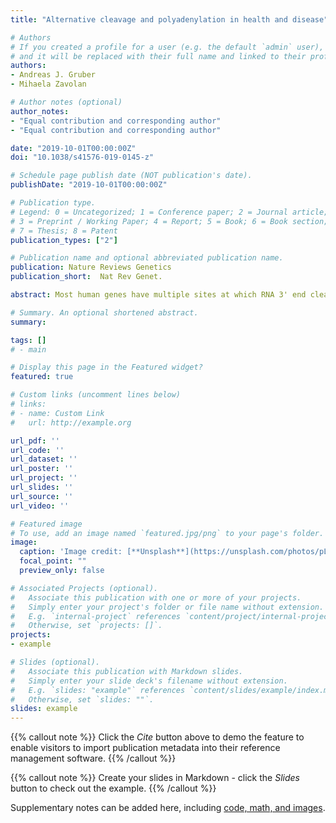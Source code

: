 ```yaml
---
title: "Alternative cleavage and polyadenylation in health and disease"

# Authors
# If you created a profile for a user (e.g. the default `admin` user), write the username (folder name) here 
# and it will be replaced with their full name and linked to their profile.
authors:
- Andreas J. Gruber
- Mihaela Zavolan

# Author notes (optional)
author_notes:
- "Equal contribution and corresponding author"
- "Equal contribution and corresponding author"

date: "2019-10-01T00:00:00Z"
doi: "10.1038/s41576-019-0145-z"

# Schedule page publish date (NOT publication's date).
publishDate: "2019-10-01T00:00:00Z"

# Publication type.
# Legend: 0 = Uncategorized; 1 = Conference paper; 2 = Journal article;
# 3 = Preprint / Working Paper; 4 = Report; 5 = Book; 6 = Book section;
# 7 = Thesis; 8 = Patent
publication_types: ["2"]

# Publication name and optional abbreviated publication name.
publication: Nature Reviews Genetics
publication_short:  Nat Rev Genet.

abstract: Most human genes have multiple sites at which RNA 3' end cleavage and polyadenylation can occur, enabling the expression of distinct transcript isoforms under different conditions. Novel methods to sequence RNA 3' ends have generated comprehensive catalogues of polyadenylation (poly(A)) sites; their analysis using innovative computational methods has revealed how poly(A) site choice is regulated by core RNA 3' end processing factors, such as cleavage factor I and cleavage and polyadenylation specificity factor, as well as by other RNA-binding proteins, particularly splicing factors. Here, we review the experimental and computational methods that have enabled the global mapping of mRNA and of long non-coding RNA 3' ends, quantification of the resulting isoforms and the discovery of regulators of alternative cleavage and polyadenylation (APA). We highlight the different types of APA-derived isoforms and their functional differences, and illustrate how APA contributes to human diseases, including cancer and haematological, immunological and neurological diseases.

# Summary. An optional shortened abstract.
summary: 

tags: []
# - main

# Display this page in the Featured widget?
featured: true

# Custom links (uncomment lines below)
# links:
# - name: Custom Link
#   url: http://example.org

url_pdf: ''
url_code: ''
url_dataset: ''
url_poster: ''
url_project: ''
url_slides: ''
url_source: ''
url_video: ''

# Featured image
# To use, add an image named `featured.jpg/png` to your page's folder. 
image:
  caption: 'Image credit: [**Unsplash**](https://unsplash.com/photos/pLCdAaMFLTE)'
  focal_point: ""
  preview_only: false

# Associated Projects (optional).
#   Associate this publication with one or more of your projects.
#   Simply enter your project's folder or file name without extension.
#   E.g. `internal-project` references `content/project/internal-project/index.md`.
#   Otherwise, set `projects: []`.
projects:
- example

# Slides (optional).
#   Associate this publication with Markdown slides.
#   Simply enter your slide deck's filename without extension.
#   E.g. `slides: "example"` references `content/slides/example/index.md`.
#   Otherwise, set `slides: ""`.
slides: example
---
```


{{% callout note %}}
Click the *Cite* button above to demo the feature to enable visitors to import publication metadata into their reference management software.
{{% /callout %}}

{{% callout note %}}
Create your slides in Markdown - click the *Slides* button to check out the example.
{{% /callout %}}

Supplementary notes can be added here, including [code, math, and images](https://wowchemy.com/docs/writing-markdown-latex/).
